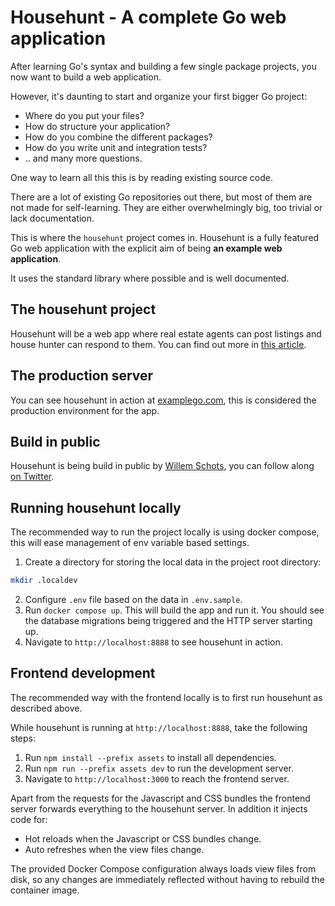 # Househunt - A complete Go web application

After learning Go's syntax and building a few single package projects, you now want to build a web application.

However, it's daunting to start and organize your first bigger Go project:

- Where do you put your files?
- How do structure your application?
- How do you combine the different packages?
- How do you write unit and integration tests?
- .. and many more questions.

One way to learn all this this is by reading existing source code.

There are a lot of existing Go repositories out there, but most of them are not made for self-learning. They are either overwhelmingly big, too trivial or lack documentation.

This is where the `househunt` project comes in. Househunt is a fully featured Go web application with the explicit aim of being __an example web application__.

It uses the standard library where possible and is well documented.

## The househunt project

Househunt will be a web app where real estate agents can post listings and house hunter can respond to them. You can find out more in [this article](https://www.willem.dev/articles/example-web-application-project/).

## The production server

You can see househunt in action at [examplego.com](https://examplego.com), this is considered the production environment for the app.

## Build in public

Househunt is being build in public by [Willem Schots](https://www.willem.dev/), you can follow along [on Twitter](https://www.x.com/willemschots). 

## Running househunt locally

The recommended way to run the project locally is using docker compose, this will ease management of env variable based settings.

1. Create a directory for storing the local data in the project root directory:
```sh
mkdir .localdev
```
2. Configure `.env` file based on the data in `.env.sample`.
3. Run `docker compose up`. This will build the app and run it. You should see the database migrations being triggered and the HTTP server starting up.
4. Navigate to `http://localhost:8888` to see househunt in action.

## Frontend development

The recommended way with the frontend locally is to first run househunt as described above.

While househunt is running at `http://localhost:8888`, take the following steps:

1. Run `npm install --prefix assets` to install all dependencies.
2. Run `npm run --prefix assets dev` to run the development server.
3. Navigate to `http://localhost:3000` to reach the frontend server.

Apart from the requests for the Javascript and CSS bundles the frontend server forwards everything to the househunt server. In addition it injects code for:
- Hot reloads when the Javascript or CSS bundles change.
- Auto refreshes when the view files change.

The provided Docker Compose configuration always loads view files from disk, so any changes are immediately reflected without having to rebuild the container image.


